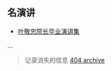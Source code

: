 ## 名演讲

- [叶敬忠院长毕业演讲集](./叶敬忠院长/README.md)

...

> 记录消失的信息 [404 archive][1]



[1]: https://chinadigitaltimes.net/chinese/

